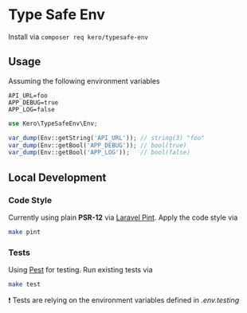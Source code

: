 # Type Safe Env

Install via `composer req kero/typesafe-env`

## Usage

Assuming the following environment variables

```shell
API_URL=foo
APP_DEBUG=true
APP_LOG=false
```

```php
use Kero\TypeSafeEnv\Env;

var_dump(Env::getString('API_URL')); // string(3) "foo"
var_dump(Env::getBool('APP_DEBUG')); // bool(true)
var_dump(Env::getBool('APP_LOG'));   // bool(false)
```

## Local Development

### Code Style

Currently using plain **PSR-12** via [Laravel Pint](https://laravel.com/docs/10.x/pint). Apply the code style via

```bash
make pint
```

### Tests

Using [Pest](https://pestphp.com/) for testing. Run existing tests via


```bash
make test
```

❗ Tests are relying on the environment variables defined in _.env.testing_

